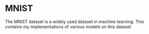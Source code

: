# MNIST
The MNIST dataset is a widely used dataset in machine learning. This contains my implementations of various models on this dataset
